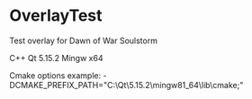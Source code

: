 # OverlayTest
Test overlay for Dawn of War Soulstorm

С++
Qt 5.15.2
Mingw x64

Cmake options example:
-DCMAKE_PREFIX_PATH="C:\Qt\5.15.2\mingw81_64\lib\cmake;"

